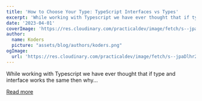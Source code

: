 ```yaml
---
title: 'How to Choose Your Type: TypeScript Interfaces vs Types'
excerpt: 'While working with Typescript we have ever thought that if type and interface works the same then why...'
date: '2023-04-01'
coverImage: 'https://res.cloudinary.com/practicaldev/image/fetch/s--jpaDlhr2--/c_imagga_scale,f_auto,fl_progressive,h_420,q_auto,w_1000/https://dev-to-uploads.s3.amazonaws.com/uploads/articles/javqoym1zvtlycerofr1.png'
author:
  name: Koders
  picture: "assets/blog/authors/koders.png"
ogImage:
  url: 'https://res.cloudinary.com/practicaldev/image/fetch/s--jpaDlhr2--/c_imagga_scale,f_auto,fl_progressive,h_420,q_auto,w_1000/https://dev-to-uploads.s3.amazonaws.com/uploads/articles/javqoym1zvtlycerofr1.png'
---
```


While working with Typescript we have ever thought that if type and interface works the same then why...

[Read more](https://dev.to/jagroop2000/how-to-choose-your-type-typescript-interfaces-vs-types-51hc)
